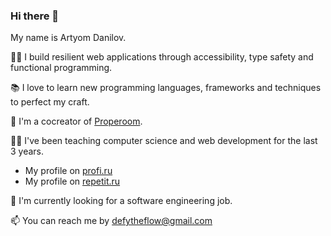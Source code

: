 ### Hi there 👋

My name is Artyom Danilov.

👨‍💻 I build resilient web applications through accessibility, type safety and functional programming.

📚 I love to learn new programming languages, frameworks and techniques to perfect my craft.

🐝 I'm a cocreator of [Properoom](https://properoom.com).

🧑‍🏫 I've been teaching computer science and web development for the last 3 years.

- My profile on [profi.ru](https://profi.ru/profile/DanilovAI4)
- My profile on [repetit.ru](https://repetit.ru/repetitor.aspx?id=171479#info)

🔭 I'm currently looking for a software engineering job.

📫 You can reach me by defytheflow@gmail.com

<!--
**defytheflow/defytheflow** is a ✨ _special_ ✨ repository because its `README.md` (this file) appears on your GitHub profile.

Here are some ideas to get you started:

- 🔭 I’m currently working on ...
- 🌱 I’m currently learning ...
- 👯 I’m looking to collaborate on ...
- 🤔 I’m looking for help with ...
- 💬 Ask me about ...
- 📫 How to reach me: ...
- 😄 Pronouns: ...
- ⚡ Fun fact: ...
-->

